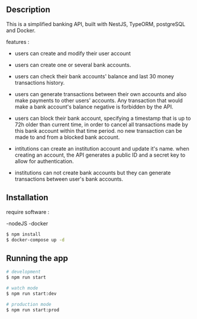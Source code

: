 ## Description

This is a simplified banking API, built with NestJS, TypeORM, postgreSQL and Docker.

features :

- users can create and modify their user account
- users can create one or several bank accounts.
- users can check their bank accounts' balance and last 30 money transactions history.
- users can generate transactions between their own accounts and also make payments to other users' accounts. Any transaction that would make a bank account's balance negative is forbidden by the API.
- users can block their bank account, specifying a timestamp that is up to 72h older than current time, in order to cancel all transactions made by this bank account within that time period. no new transaction can be made to and from a blocked bank account.

- intitutions can create an institution account and update it's name. when creating an account, the API generates a public ID and a secret key to allow for authentication.
- institutions can not create bank accounts but they can generate transactions between user's bank accounts.

## Installation

require software :

-nodeJS
-docker

```bash
$ npm install
$ docker-compose up -d
```

## Running the app

```bash
# development
$ npm run start

# watch mode
$ npm run start:dev

# production mode
$ npm run start:prod
```
